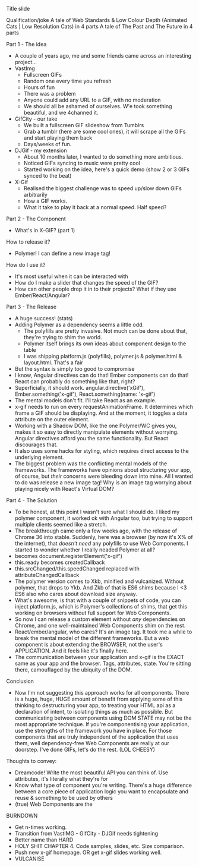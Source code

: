 Title slide

Qualification/joke
A tale of Web Standards & Low Colour Depth (Animated Cats | Low Resolution Cats) in 4 parts
A tale of The Past and The Future in 4 parts

Part 1 - The idea

- A couple of years ago, me and some friends came across an interesting project...
- VastImg
  - Fullscreen GIFs
  - Random one every time you refresh
  - Hours of fun
  - There was a problem
  - Anyone could add any URL to a GIF, with no moderation
  - We should all be ashamed of ourselves. W'e took something beautiful, and we 4channed it.
- GifCity - our take
  - We built a fullscreen GIF slideshow from Tumblrs
  - Grab a tumblr (here are some cool ones), it will scrape all the GIFs and start playing them back
  - Days/weeks of fun.
- DJGif - my extension
  - About 10 months later, I wanted to do something more ambitious.
  - Noticed GIFs syncing to music were pretty cool
  - Started working on the idea, here's a quick demo (show 2 or 3 GIFs synced to the beat)
- X-Gif
  - Realised the biggest challenge was to speed up/slow down GIFs arbitrarily
  - How a GIF works.
  - What it take to play it back at a normal speed. Half speed?

Part 2 - The Component

- What's in X-GIF? (part 1)

How to release it?
- Polymer! I can define a new image tag!

How do I use it?
- It's most useful when it can be interacted with
- How do I make a slider that changes the speed of the GIF?
- How can other people drop it in to their projects? What if they use Ember/React/Angular?

Part 3 - The Release

- A huge success! (stats)
- Adding Polymer as a dependency seems a little odd.
  - The polyfills are pretty invasive. Not much can be done about that, they're trying to shim the world.
  - Polymer itself brings its own ideas about component design to the table
  - I was shipping platform.js (polyfills), polymer.js & polymer.html & layout.html. That's a fair
- But the <x-gif> syntax is simply too good to compromise
- I know, Angular directives can do that! Ember components can do that! React can probably do something like that, right?
- Superficially, it should work. angular.directive('xGif'), Ember.something('x-gif'), React.something(name: 'x-gif')
- The mental models don't fit. I'll take React as an example.
- x-gif needs to run on every requestAnimationFrame. It determines which frame a GIF should be displaying. And at the moment, it toggles a data attribute on the outer element.
- Working with a Shadow DOM, like the one Polymer/WC gives you, makes it so easy to directly manipulate elements without worrying. Angular directives afford you the same functionality. But React discourages that.
- It also uses some hacks for styling, which requires direct access to the underlying element.
- The biggest problem was the conflicting mental models of the frameworks. The frameworks have opinions about structuring your app, of course, but *their* concerns were bleeding down into mine. All I wanted to do was release a new image tag! Why is an image tag worrying about playing nicely with React's Virtual DOM?

Part 4 - The Solution

- To be honest, at this point I wasn't sure what I should do. I liked my polymer component, it worked ok with Angular too, but trying to support multiple clients seemed like a stretch.
- The breakthrough came only a few weeks ago, with the release of Chrome 36 into stable. Suddenly, here was a browser (by now it's X% of the internet), that *doesn't need* any polyfills to use Web Components. I started to wonder whether I really neaded Polymer at all?
- <polymer-element name="x-gif"> becomes document.registerElement('x-gif')
- this.ready becomes createdCallback
- this.srcChanged/this.speedChanged replaced with attributeChangedCallback
- The polymer version comes to Xkb, minified and vulcanized. Without polymer, that drops to Ykb. And Zkb of that is ES6 shims because I <3 ES6 also who cares about download size anyway.
- What's awesome, is that with a couple of snippets of code, you can inject platform.js, which is Polymer's collections of shims, that get this working on browsers without full support for Web Components.
- So now I can release a custom element without _any_ dependencies on Chrome, and one well-maintained Web Components shim on the rest.
- React/ember/angular, who cares? It's an image tag. It took me a while to break the mental model of the different frameworks. But a web component is about extending the BROWSER, not the user's APPLICATION. And it feels like it's finally here.
- The communication between your application and x-gif is the EXACT same as your app and the browser. Tags, attributes, state. You're sitting there, camouflaged by the ubiquity of the DOM.

Conclusion

- Now I'm not suggesting this approach works for all components. There is a huge, huge, HUGE amount of benefit from applying some of this thinking to destructuring your app, to treating your HTML api as a declaration of intent, to isolating things as much as possible. But communicating between components using DOM STATE may not be the most appropriate technique. If you're componentising your application, use the strengths of the framework you have in place. For those components that are truly independent of the application that uses them, well dependency-free Web Components are really at our doorstep. I've done GIFs, let's do the rest. (LOL CHEESY)

Thoughts to convey:

- Dreamcode! Write the most beautiful API you can think of. Use attributes, it's literally what they're for
- Know what type of component you're writing. There's a huge difference between a core piece of application logic you want to encapsulate and reuse & something to be used by others
- (true) Web Components are the


BURNDOWN

- Get n-times working.
- Transition from VastIMG - GifCity - DJGif needs tightening
- Better name than HARD
- HOLY SHIT CHAPTER 4. Code samples, slides, etc. Size comparison.
- Push new x-gif homepage. OR get x-gif slides working well.
- VULCANISE













